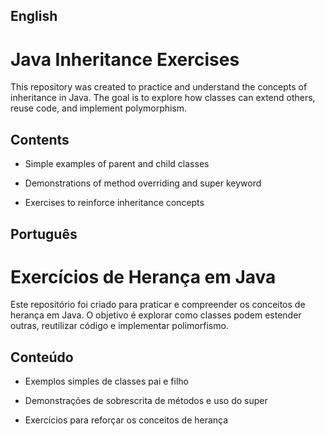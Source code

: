 ## English
# Java Inheritance Exercises

This repository was created to practice and understand the concepts of inheritance in Java.
The goal is to explore how classes can extend others, reuse code, and implement polymorphism.

## Contents

* Simple examples of parent and child classes

* Demonstrations of method overriding and super keyword

* Exercises to reinforce inheritance concepts


## Português
# Exercícios de Herança em Java

Este repositório foi criado para praticar e compreender os conceitos de herança em Java.
O objetivo é explorar como classes podem estender outras, reutilizar código e implementar polimorfismo.

## Conteúdo

* Exemplos simples de classes pai e filho

* Demonstrações de sobrescrita de métodos e uso do super

* Exercícios para reforçar os conceitos de herança
